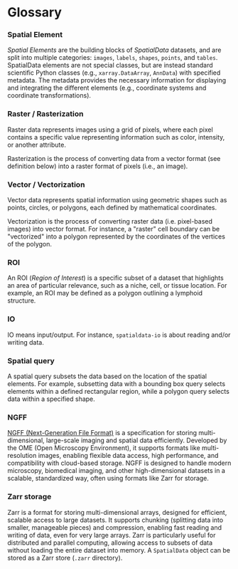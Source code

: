 # Glossary

### Spatial Element

_Spatial Elements_ are the building blocks of _SpatialData_ datasets, and are split into multiple categories: `images`, `labels`, `shapes`, `points`, and `tables`. SpatialData elements are not special classes, but are instead standard scientific Python classes (e.g., `xarray.DataArray`, `AnnData`) with specified metadata. The metadata provides the necessary information for displaying and integrating the different elements (e.g., coordinate systems and coordinate transformations).

### Raster / Rasterization

Raster data represents images using a grid of pixels, where each pixel contains a specific value representing information such as color, intensity, or another attribute.

Rasterization is the process of converting data from a vector format (see definition below) into a raster format of pixels (i.e., an image).

### Vector / Vectorization

Vector data represents spatial information using geometric shapes such as points, circles, or polygons, each defined by mathematical coordinates.

Vectorization is the process of converting raster data (i.e. pixel-based images) into vector format. For instance, a "raster" cell boundary can be "vectorized" into a polygon represented by the coordinates of the vertices of the polygon.

### ROI

An ROI (_Region of Interest_) is a specific subset of a dataset that highlights an area of particular relevance, such as a niche, cell, or tissue location. For example, an ROI may be defined as a polygon outlining a lymphoid structure.

### IO

IO means input/output. For instance, `spatialdata-io` is about reading and/or writing data.

### Spatial query

A spatial query subsets the data based on the location of the spatial elements. For example, subsetting data with a bounding box query selects elements within a defined rectangular region, while a polygon query selects data within a specified shape.

### NGFF

[NGFF (Next-Generation File Format)](https://ngff.openmicroscopy.org/latest/) is a specification for storing multi-dimensional, large-scale imaging and spatial data efficiently. Developed by the OME (Open Microscopy Environment), it supports formats like multi-resolution images, enabling flexible data access, high performance, and compatibility with cloud-based storage. NGFF is designed to handle modern microscopy, biomedical imaging, and other high-dimensional datasets in a scalable, standardized way, often using formats like Zarr for storage.

### Zarr storage

Zarr is a format for storing multi-dimensional arrays, designed for efficient, scalable access to large datasets. It supports chunking (splitting data into smaller, manageable pieces) and compression, enabling fast reading and writing of data, even for very large arrays. Zarr is particularly useful for distributed and parallel computing, allowing access to subsets of data without loading the entire dataset into memory. A `SpatialData` object can be stored as a Zarr store (`.zarr` directory).
